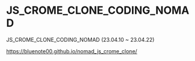 # JS_CROME_CLONE_CODING_NOMAD

JS_CROME_CLONE_CODING_NOMAD (23.04.10 ~ 23.04.22)

https://bluenote00.github.io/nomad_js_crome_clone/
